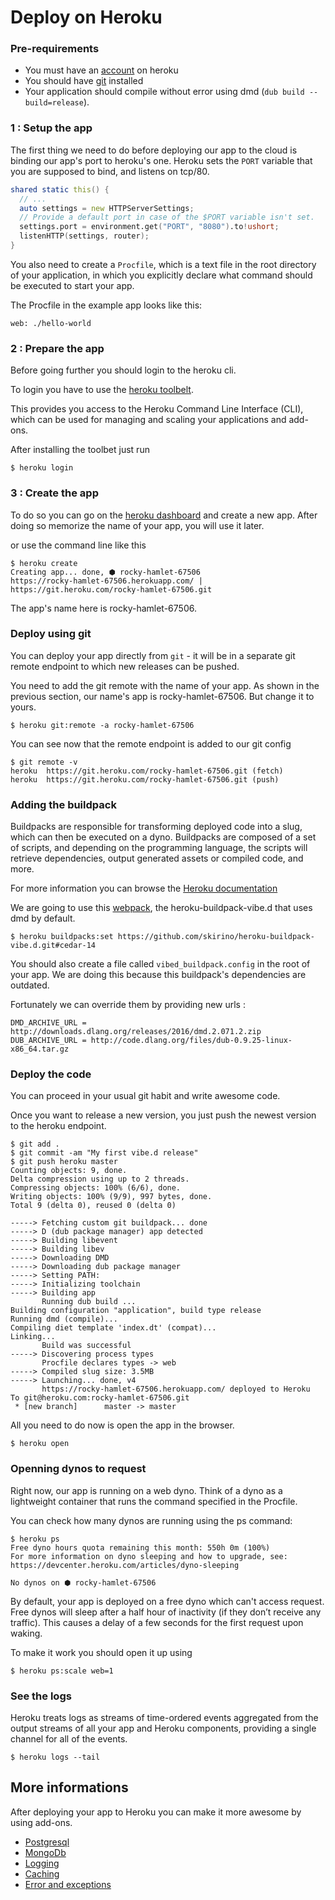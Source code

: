 # Deploy on Heroku

### Pre-requirements

- You must have an [account]((https://signup.heroku.com/login)) on heroku
- You should have [git](https://git-scm.com/) installed
- Your application should compile without error using dmd (`dub build --build=release`). 


### 1 : Setup the app

The first thing we need to do before deploying our app to the cloud is binding our app's port to heroku's one. 
Heroku sets the `PORT` variable that you are supposed to bind, and listens on tcp/80.

```d
shared static this() {
  // ...
  auto settings = new HTTPServerSettings;
  // Provide a default port in case of the $PORT variable isn't set.  
  settings.port = environment.get("PORT", "8080").to!ushort;
  listenHTTP(settings, router);
}
```

You also need to create a `Procfile`, which is a text file in the root directory of your application, in which you explicitly declare what command 
should be executed to start your app.

The Procfile in the example app looks like this:

```
web: ./hello-world
```

### 2 : Prepare the app 

Before going further you should login to the heroku cli.

To login you have to use the [heroku toolbelt](https://toolbelt.heroku.com/standalone).

This provides you access to the Heroku Command Line Interface (CLI), which can be used for managing and scaling your applications and add-ons.

After installing the toolbet just run 

```
$ heroku login
```

### 3 : Create the app 

To do so you can go on the [heroku dashboard](https://dashboard.heroku.com) and create a new app. 
After doing so memorize the name of your app, you will use it later. 



or use the command line like this 

```
$ heroku create
Creating app... done, ⬢ rocky-hamlet-67506
https://rocky-hamlet-67506.herokuapp.com/ | https://git.heroku.com/rocky-hamlet-67506.git
```

The app's name here is rocky-hamlet-67506. 

### Deploy using git 


You can deploy your app directly from `git` - it will be in a separate git remote endpoint to which new releases can be pushed.

You need to add the git remote with the name of your app. 
As shown in the previous section, our name's app is rocky-hamlet-67506. But change it to yours. 

```
$ heroku git:remote -a rocky-hamlet-67506
```

You can see now that the remote endpoint is added to our git config

```
$ git remote -v
heroku	https://git.heroku.com/rocky-hamlet-67506.git (fetch)
heroku	https://git.heroku.com/rocky-hamlet-67506.git (push)
```

### Adding the buildpack

Buildpacks are responsible for transforming deployed code into a slug, 
which can then be executed on a dyno. Buildpacks are composed of a set of scripts, 
and depending on the programming language, the scripts will retrieve dependencies, 
output generated assets or compiled code, and more.

For more information you can browse the [Heroku documentation](https://devcenter.heroku.com/articles/buildpacks)

We are going to use this [webpack](https://github.com/skirino/heroku-buildpack-vibe.d), the heroku-buildpack-vibe.d that uses dmd by default. 

```
$ heroku buildpacks:set https://github.com/skirino/heroku-buildpack-vibe.d.git#cedar-14
```

You should also create a file called `vibed_buildpack.config` in the root of your app. 
We are doing this because this buildpack's dependencies are outdated. 

Fortunately we can override them by providing new urls : 

```
DMD_ARCHIVE_URL = http://downloads.dlang.org/releases/2016/dmd.2.071.2.zip
DUB_ARCHIVE_URL = http://code.dlang.org/files/dub-0.9.25-linux-x86_64.tar.gz
```

### Deploy the code 

You can proceed in your usual git habit and write awesome code. 

Once you want to release a new version, you just push the newest version to the heroku endpoint.

```
$ git add .
$ git commit -am "My first vibe.d release"
$ git push heroku master
Counting objects: 9, done.
Delta compression using up to 2 threads.
Compressing objects: 100% (6/6), done.
Writing objects: 100% (9/9), 997 bytes, done.
Total 9 (delta 0), reused 0 (delta 0)

-----> Fetching custom git buildpack... done
-----> D (dub package manager) app detected
-----> Building libevent
-----> Building libev
-----> Downloading DMD
-----> Downloading dub package manager
-----> Setting PATH:
-----> Initializing toolchain
-----> Building app
       Running dub build ...
Building configuration "application", build type release
Running dmd (compile)...
Compiling diet template 'index.dt' (compat)...
Linking...
       Build was successful
-----> Discovering process types
       Procfile declares types -> web
-----> Compiled slug size: 3.5MB
-----> Launching... done, v4
       https://rocky-hamlet-67506.herokuapp.com/ deployed to Heroku
To git@heroku.com:rocky-hamlet-67506.git
 * [new branch]      master -> master
```

All you need to do now is open the app in the browser.

```
$ heroku open
```

### Openning dynos to request 

Right now, our app is running on a web dyno. Think of a dyno as a lightweight container that runs the command specified in the Procfile.

You can check how many dynos are running using the ps command:

```
$ heroku ps
Free dyno hours quota remaining this month: 550h 0m (100%)
For more information on dyno sleeping and how to upgrade, see:
https://devcenter.heroku.com/articles/dyno-sleeping

No dynos on ⬢ rocky-hamlet-67506
```

By default, your app is deployed on a free dyno which can't access request. 
Free dynos will sleep after a half hour of inactivity (if they don’t receive any traffic). This causes a delay of a few seconds for the first request upon waking. 

To make it work you should open it up using 

```
$ heroku ps:scale web=1
```
 
### See the logs 

Heroku treats logs as streams of time-ordered events aggregated from the output streams of all your app and Heroku components, 
providing a single channel for all of the events.

```
$ heroku logs --tail
```


## More informations 

After deploying your app to Heroku you can make it more awesome by using add-ons.

- [Postgresql](https://elements.heroku.com/addons/heroku-postgresql)
- [MongoDb](https://elements.heroku.com/addons/mongohq)
- [Logging](https://elements.heroku.com/addons#logging)
- [Caching](https://elements.heroku.com/addons#caching)
- [Error and exceptions](https://elements.heroku.com/addons#errors-exceptions)

